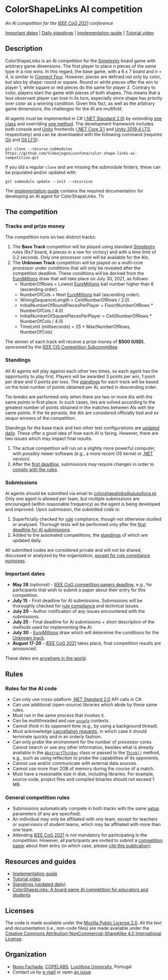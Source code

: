 <!--
ColorShapeLinks AI 2020 (c) by Nuno Fachada

ColorShapeLinks AI 2020 is licensed under a Creative Commons
Attribution-NonCommercial-ShareAlike 4.0 International License.

You should have received a copy of the license along with this
work. If not, see <http://creativecommons.org/licenses/by-nc-sa/4.0/>.
-->

# ColorShapeLinks AI competition

_An AI competition for the [IEEE CoG 2021] conference_

[Important dates](#important-dates) | [Daily standings][Standings] |
[Implementation guide][APIDocs] |
[Tutorial video](https://www.youtube.com/watch?v=ELrsLzX3qBY)

## Description

ColorShapeLinks is an AI competition for the [Simplexity] board game with
arbitrary game dimensions. The first player to place *n* pieces of the same
type in a row wins. In this regard, the base game, with a 6 x 7 board and
_n_ = 4, is similar to [Connect Four]. However, pieces are defined
not only by color, but also by shape: round or square. Round
or white pieces offer the win to player 1, while square or red pieces
do the same for player 2. Contrary to color, players start the game with
pieces of both shapes. This means that a less observant player
can lose in its turn, especially since shape has priority over color as a
winning condition. Given this fact, as well as the arbitrary game dimensions,
the challenges for the AI are multifold.

AI agents must be implemented in C# ([.NET Standard 2.0]) by extending
[one class][`AbstractThinker`] and overriding [one method][`Think()`].
The development framework includes both console and [Unity] frontends
([.NET Core 3.1] and [Unity 2019.4 LTS], respectively) and can be downloaded
with the following command (requires [Git] and [Git LFS]):

`git clone --recurse-submodules https://github.com/VideojogosLusofona/color-shape-links-ai-competition.git`

If you did a regular `clone` and are missing the submodule folders, these can be
populated and/or updated with:

`git submodule update --init --recursive`

The [implementation guide][APIDocs] contains the required documentation for
developing an AI agent for ColorShapeLinks. Th

## The competition

### Tracks and prize money

The competition runs on two distinct tracks:

1. The **Base Track** competition will be played using standard [Simplexity]
   rules (6x7 board, 4 pieces in a row for victory) and with a time limit of
   0.2 seconds. Only one processor core will be available for the AIs.
2. The **Unknown Track** competition will be played on a multi-core
   processor under conditions that will only be revealed after the competition
   deadline. These conditions will be derived from the [EuroMillions] draw that
   will take place on July 30, 2021, as follows:
   * NumberOfRows = Lowest [EuroMillions] ball number higher than 6
     (ascending order).
   * NumberOfCols = Next [EuroMillions] ball (ascending order).
   * WiningSequenceLength = Ceil(NumberOfRows / 2.0).
   * InitialNumberOfRoundPiecesPerPlayer = Floor(NumberOfRows * NumberOfCols / 4.0)
   * InitialNumberOfSquarePiecesPerPlayer = Ceil(NumberOfRows * NumberOfCols / 4.0)
   * TimeLimit (milliseconds) = 25 * Max(NumberOfRows, NumberOfCols)

The winner of each track will receive a prize money of **$500 (USD)**,
sponsored by the [IEEE CIS Competition Subcommittee].

### Standings

All AI agents will play against each other two times, so each agent has the
opportunity to play first. Players will be awarded 3 points per win, 1 point
per draw and 0 points per loss. The [standings] for each track will be based
on the total number of points obtained per AI, sorted in descending order.

Tie-breaks are performed only when there are two or more AIs with the same
points in first place. In such cases, ties are solved according to the greatest
number of points obtained in the matches between AIs with the same points. If
the tie persists, the AIs are considered officially tied and *ex aequo* winners
of the competition.

Standings for the base track and two other test configurations are [updated
daily][standings]. These offer a good idea of how each AI is faring. However,
there are two issues which may impact final results:

1. The actual competition will run on a slightly more powerful computer,
   with possibly newer software (e.g., a more recent OS kernel or
   [.NET] version).
2. After the [first deadline](#important-dates), submissions may require
   changes in order to [comply with the rules](#rules-for-the-ai-code).

### Submissions

AI agents should be submitted via email to
[colorshapelinks@ulusofona.pt](mailto:colorshapelinks@ulusofona.pt). Only one
agent is allowed per team, but multiple submissions are encouraged (within
reasonable frequency) as the agent is being developed and improved. Upon
submission, the submitted code is:

1. Superficially checked for [rule](#rules-for-the-ai-code) compliance,
   though not otherwise studied or analysed. Thorough tests will be performed
   only after the [first deadline for AI submissions](#important-dates).
2. Added to the automated competitions, the [standings] of which are
   updated daily.

All submitted codes are considered private and will not be shared, discussed or
analyzed by the organization, [except for rule compliance
purposes](#rules-for-the-ai-code).

### Important dates

* **May 28** _(optional)_ - [IEEE CoG competition papers deadline], e.g., for
  participants that wish to submit a paper about their entry for this
  competition.
* **July 15** - First deadline for AI submissions. Submissions will be
  thoroughly checked for [rule compliance](#rules-for-the-ai-code) and
  technical issues.
* **July 20** - Author notification of any issues encountered with the
  submissions.
* **July 25** - Final deadline for AI submissions + short description of the
  methods used for implementing the AI.
* **July 30** - [EuroMillions] draw which will determine the conditions for
  the [Unknown track](#tracks).
* **August 17-20** - [IEEE CoG 2021] takes place, final competition
  results are announced.

These dates are
[anywhere in the world](https://www.timeanddate.com/time/zones/aoe).

## Rules

### Rules for the AI code

- Can only use cross-platform [.NET Standard 2.0] API calls in C#.
- Can use additional (open-source) libraries which abide by these same rules.
- Must run in the same process that invokes it.
- Can be multithreaded and use [`unsafe`] contexts.
- Cannot *think* in its opponent time (e.g., by using a background thread).
- Must acknowledge [cancellation requests][`CancellationToken`], in which case
  it should terminate quickly and in an orderly fashion.
- Can only probe the environment for the number of processor cores. Cannot
  search or use any other information, besides what is already available in the
  [`AbstractThinker`] class or passed to the [`Think()`] method, e.g., such as
  using reflection to probe the capabilities of its opponents.
- Cannot use and/or communicate with external data sources.
- Cannot use more than 2GB of memory during the course of a match.
- Must have a reasonable size in disk, including libraries. For example,
  source code, project files and compiled binaries should not exceed 1 MB.

### General competition rules

- Submissions automatically compete in both tracks with the same [setup]
  parameters (if any are specified).
- An individual may only be affiliated with one team, except for teachers or
  supervisors of student teams, which may be affiliated with more than one
  team.
- Attending [IEEE CoG 2021] is not mandatory for participating in the
  competition. However, all participants are invited to submit a
  [competition paper][IEEE CoG competition papers deadline] about their entry
  (in which case, please [cite this publication][paper]).

## Resources and guides

* [Implementation guide][APIDocs]
* [Tutorial video](https://www.youtube.com/watch?v=ELrsLzX3qBY)
* [Standings (updated daily)][standings]
* [ColorShapeLinks: A board game AI competition for educators and students][paper]

## Licenses

The code is made available under the [Mozilla Public License 2.0][MPLv2].
All the text and documentation (i.e., non-code files) are made available under
the [Creative Commons Attribution-NonCommercial-ShareAlike 4.0 International
License][CC BY-NC-SA 4.0].

## Organization

* [Nuno Fachada], [COPELABS], [Lusófona University][ULHT], Portugal
* Contact us by [e-mail](mailto:colorshapelinks@ulusofona.pt) or open
  [an issue](https://github.com/VideojogosLusofona/color-shape-links-ai-competition/issues)

[Git]:https://git-scm.com/downloads
[Git LFS]:https://git-lfs.github.com/
[APIDocs]:https://videojogoslusofona.github.io/color-shape-links-ai-competition/docs/html/index.html
[MPLv2]:https://opensource.org/licenses/MPL-2.0
[CC BY-NC-SA 4.0]:https://creativecommons.org/licenses/by-nc-sa/4.0/
[licvideo]:https://www.ulusofona.pt/en/undergraduate/videogames
[IEEE CoG 2021]:http://ieee-cog.org/2021/
[Nuno Fachada]:https://github.com/fakenmc
[ULHT]:https://www.ulusofona.pt/
[Simplexity]:https://boardgamegeek.com/boardgame/55810/simplexity
[Connect Four]:https://www.boardgamegeek.com/boardgame/2719/connect-four
[EuroMillions]:https://www.euro-millions.com/
[.NET Standard 2.0]:https://docs.microsoft.com/dotnet/standard/net-standard
[.NET Core 3.1]:https://dotnet.microsoft.com/download/dotnet/3.1
[Unity]:https://unity.com/
[Unity 2019.4 LTS]:https://unity.com/releases/2019-lts
[ossl]:https://opensource.org/licenses
[`unsafe`]:https://docs.microsoft.com/dotnet/csharp/programming-guide/unsafe-code-pointers/
[`CancellationToken`]:https://docs.microsoft.com/dotnet/api/system.threading.cancellationtoken
[standings]:https://videojogoslusofona.github.io/color-shape-links-ai-competition/standings
[COPELABS]:http://copelabs.ulusofona.pt/
[.NET]:https://dotnet.microsoft.com/download
[`AbstractThinker`]:https://videojogoslusofona.github.io/color-shape-links-ai-competition/docs/html/class_color_shape_links_1_1_common_1_1_a_i_1_1_abstract_thinker.html
[`Think()`]:https://videojogoslusofona.github.io/color-shape-links-ai-competition/docs/html/class_color_shape_links_1_1_common_1_1_a_i_1_1_abstract_thinker.html#ac8039cba1e4ececb04322fb8e7610f0e
[setup]:https://videojogoslusofona.github.io/color-shape-links-ai-competition/docs/html/thinker-implementation-guide.html#autotoc_md3
[IEEE CoG competition papers deadline]:https://ieee-cog.org/2021/#call_papers
[IEEE CIS Competition Subcommittee]:https://cis.ieee.org/conferences/student-games-based-competition
[paper]:https://www.sciencedirect.com/science/article/pii/S2666920X21000084

